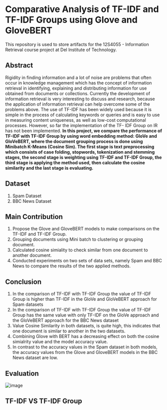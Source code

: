 # Comparative Analysis of TF-IDF and TF-IDF Groups using Glove and GloveBERT
This repository is used to store artifacts for the 12S4055 - Information Retrieval course project at Del Institute of Technology.

## Abstract
Rigidity in finding information and a lot of noise are problems that often occur in knowledge management which has the concept of information retrieval in identifying, explaining and distributing information for use obtained from documents or collections. Currently the development of information retrieval is very interesting to discuss and research, because the application of information retrieval can help overcome some of the problems above. The use of TF-IDF has been widely used because it is simple in the process of calculating keywords or queries and is easy to use in measuring content uniqueness, as well as low-cost computational processes. However, so far the implementation of the TF- IDF Group on IR has not been implemented. **In this project, we compare the performance of TF-IDF with TF-IDF Group by using word embedding method: GloVe and GloVeBERT, where the document grouping process is done using Minibatch K-Means (Cosine Sim). The first stage is text preprocessing which consists of case folding, stopwords, tokenization and stemming stages, the second stage is weighting using TF-IDF and TF-IDF Group, the third stage is applying the method used, then calculate the cosine similarity and the last stage is evaluating.**

## Dataset
1. Spam Dataset
2. BBC News Dataset

## Main Contribution
1. Propose the Glove and GloveBERT models to make comparisons on the TF-IDF and TF-IDF Group.
2. Grouping documents using Mini batch to clustering or grouping document. 
3. Calculated cosine simiality to check similar from one document to another document.
4. Conducted experiments on two sets of data sets, namely Spam and BBC News to compare the results of the two applied methods.
## Conclusion
1. In the comparison of TF-IDF with TF-IDF Group the value of TF-IDF Group is higher than TF-IDF in the GloVe and GloVeBERT approach for Spam          datasets
2. In the comparison of TF-IDF with TF-IDF Group the value of TF-IDF Group has the same value with only TF-IDF on the GloVe approach and the            GloVeBERT approach for the BBC News dataset
3. Value Cosine Similarity in both datasets, is quite high, this indicates that one document is similar to another in the two datasets.
4. Combining Glove with BERT has a decreasing effect on both the cosine simialrity value and the model accuracy value.
5. In contrast to the accuracy values in the Spam dataset in both models, the accuracy values from the Glove and GloveBERT models in the BBC News
   dataset are low.
## Evaluation
![image](https://user-images.githubusercontent.com/60686944/173781962-6ad57097-5bd0-48df-a809-c215fe60bca3.png)
## TF-IDF VS TF-IDF Group
